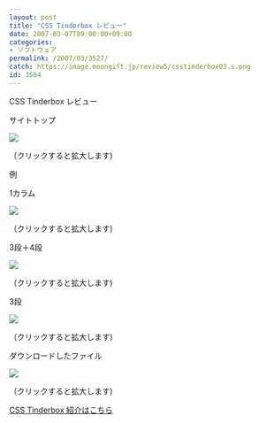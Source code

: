 ```yaml
---
layout: post
title: "CSS Tinderbox レビュー"
date: 2007-03-07T09:00:00+09:00
categories:
- ソフトウェア
permalink: /2007/03/3527/
catch: https://image.moongift.jp/review5/csstinderbox03.s.png
id: 3504
---
```

CSS Tinderbox レビュー  
<!--more-->

サイトトップ

  

[![](https://image.moongift.jp/review5/csstinderbox01.s.png)](https://image.moongift.jp/review5/csstinderbox01.png)  
  
（クリックすると拡大します)

  

例

  

1カラム

  

[![](https://image.moongift.jp/review5/csstinderbox02.s.png)](https://image.moongift.jp/review5/csstinderbox02.png)  
  
（クリックすると拡大します)

  

3段＋4段

  

[![](https://image.moongift.jp/review5/csstinderbox03.s.png)](https://image.moongift.jp/review5/csstinderbox03.png)  
  
（クリックすると拡大します)

  

3段

  

[![](https://image.moongift.jp/review5/csstinderbox04.s.png)](https://image.moongift.jp/review5/csstinderbox04.png)  
  
（クリックすると拡大します)

  

ダウンロードしたファイル

  

[![](https://image.moongift.jp/review5/csstinderbox05.s.png)](https://image.moongift.jp/review5/csstinderbox05.png)  
  
（クリックすると拡大します)

  

[CSS Tinderbox 紹介はこちら](http://oss.moongift.jp/intro/i-3517.html)

